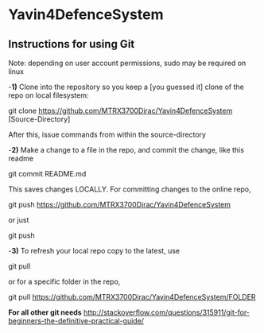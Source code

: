 Yavin4DefenceSystem
===================

Instructions for using Git
--------------------------

Note: depending on user account permissions, sudo may be required on linux

-**1)**
Clone into the repository so you keep a [you guessed it] clone of the repo on
local filesystem:

git clone https://github.com/MTRX3700Dirac/Yavin4DefenceSystem [Source-Directory]                                                                                         

After this, issue commands from within the source-directory                                                                                                               

-**2)**
Make a change to a file in the repo, and commit the change, like this readme

git commit README.md                                                                                                                                                      

This saves changes LOCALLY. For committing changes to the online repo,

git push https://github.com/MTRX3700Dirac/Yavin4DefenceSystem

or just

git push

-**3)**
To refresh your local repo copy to the latest, use

git pull

or for a specific folder in the repo,

git pull https://github.com/MTRX3700Dirac/Yavin4DefenceSystem/FOLDER


**For all other git needs**
http://stackoverflow.com/questions/315911/git-for-beginners-the-definitive-practical-guide/

